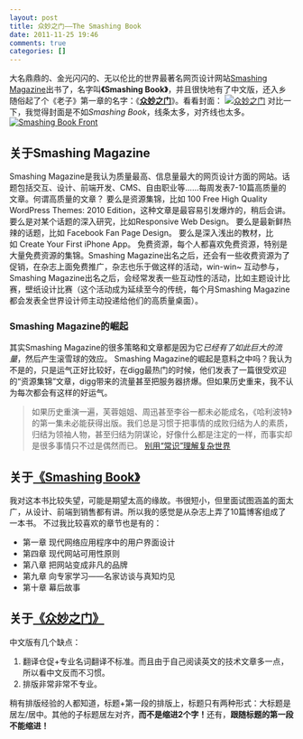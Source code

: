 ```yaml
---
layout: post
title: 众妙之门——The Smashing Book
date: 2011-11-25 19:46
comments: true
categories: []
---
```

大名鼎鼎的、金光闪闪的、无以伦比的世界最著名网页设计网站<a title="Smashing Magazine" href="http://www.smashingmagazine.com/" target="_blank">Smashing Magazine</a>出书了，名字叫<strong>《Smashing Book》</strong>，并且很快地有了中文版，还入乡随俗起了个《老子》第一章的名字：《<strong><a href="http://union.dangdang.com/transfer.php?from=P-298749&amp;ad_type=10&amp;sys_id=1&amp;backurl=http://product.dangdang.com/product.aspx?product_id=20959927">众妙之门</a></strong>》。看看封面：
<a style="background-color: transparent;" href="http://union.dangdang.com/transfer.php?from=P-298749&amp;ad_type=10&amp;sys_id=1&amp;backurl=http://product.dangdang.com/product.aspx?product_id=20959927"><img class="aligncenter size-full wp-image-1028" title="smashing-book-zhcn" src="http://yuguo.us/files/2011/11/smashing-book-zhcn.jpg" alt="众妙之门"   /></a>
对比一下，我觉得封面是不如<em>Smashing Book</em>，线条太多，对齐线也太多。
<a style="background-color: transparent;" href="http://yuguo.us/files/2011/11/smashing-book-front.png"><img class="aligncenter size-full wp-image-1027" title="smashing-book-front" src="http://yuguo.us/files/2011/11/smashing-book-front.png" alt="Smashing Book Front"   /></a>
<h2>关于Smashing Magazine</h2>
Smashing Magazine是我认为质量最高、信息量最大的网页设计方面的网站。话题包括交互、设计、前端开发、CMS、自由职业等……每周发表7-10篇高质量的文章。何谓高质量的文章？
要么是资源集锦，比如 100 Free High Quality WordPress Themes: 2010 Edition，这种文章是最容易引发爆炸的，稍后会讲。
要么是对某个话题的深入研究，比如Responsive Web Design。
要么是最新鲜热辣的话题，比如 Facebook Fan Page Design。
要么是深入浅出的教材，比如 Create Your First iPhone App。
免费资源，每个人都喜欢免费资源，特别是大量免费资源的集锦。Smashing Magazine出名之后，还会有一些收费资源为了促销，在杂志上面免费推广，杂志也乐于做这样的活动，win-win~
互动参与，Smashing Magazine出名之后，会经常发表一些互动性的活动，比如主题设计比赛，壁纸设计比赛（这个活动成为延续至今的传统，每个月Smashing Magazine都会发表全世界设计师主动投递给他们的高质量桌面）。
<h3>Smashing Magazine的崛起</h3>
其实Smashing Magazine的很多策略和文章都是因为它<em>已经有了如此巨大的流量</em>，然后产生滚雪球的效应。
Smashing Magazine的崛起是意料之中吗？我认为不是的，只是运气正好比较好，在digg最热门的时候，他们发表了一篇很受欢迎的“资源集锦”文章，digg带来的流量甚至把服务器挤爆。但如果历史重来，我不认为每次都会有这样的好运气。
<blockquote>如果历史重演一遍，芙蓉姐姐、周迅甚至李谷一都未必能成名，《哈利波特》的第一集未必能获得出版。我们总是习惯于把事情的成败归结为人的素质，归结为领袖人物，甚至归结为阴谋论，好像什么都是注定的一样，而事实却是很多事情只不过是偶然而已。
<a href="http://www.geekonomics10000.com/624" target="_blank">别用“常识”理解复杂世界</a></blockquote>
<h2>关于<a href="http://yuguo.us/files/2011/11/smashing-book-front.png" target="_blank">《Smashing Book》</a></h2>
我对这本书比较失望，可能是期望太高的缘故。书很短小，但里面试图涵盖的面太广，从设计、前端到销售都有讲。所以我的感觉是从杂志上弄了10篇博客组成了一本书。
不过我比较喜欢的章节也是有的：
<ul>
	<li>第一章 现代网络应用程序中的用户界面设计</li>
	<li>第四章 现代网站可用性原则</li>
	<li>第八章 把网站变成非凡的品牌</li>
	<li>第九章 向专家学习——名家访谈与真知灼见</li>
	<li>第十章 幕后故事</li>
</ul>
<h2>关于<a href="http://union.dangdang.com/transfer.php?from=P-298749&amp;ad_type=10&amp;sys_id=1&amp;backurl=http://product.dangdang.com/product.aspx?product_id=20959927" target="_blank">《众妙之门》</a></h2>
中文版有几个缺点：
<ol>
	<li>翻译仓促+专业名词翻译不标准。而且由于自己阅读英文的技术文章多一点，所以看中文反而不习惯。</li>
	<li>排版非常非常不专业。</li>
</ol>
稍有排版经验的人都知道，标题+第一段的排版上，标题只有两种形式：大标题是居左/居中。其他的子标题居左对齐，<strong>而不是缩进2个字！</strong>还有，<strong>跟随标题的第一段不能缩进！</strong>
